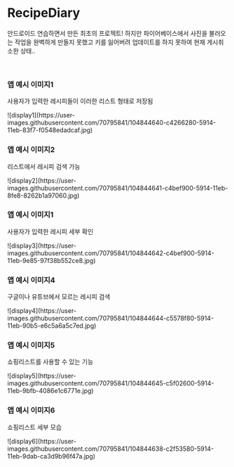 # RecipeDiary

<p>안드로이드 연습하면서 만든 최초의 프로젝트! 하지만 파이어베이스에서 사진을 불러오는 작업을 완벽하게 만들지 못했고 키를 잃어버려 업데이트를 하지 못하여 현재 게시취소한 상태..</p>
<br>
<h3>앱 예시 이미지1</h3>
<p>사용자가 입력한 레시피들이 이러한 리스트 형태로 저장됨</p>
![display1](https://user-images.githubusercontent.com/70795841/104844640-c4266280-5914-11eb-83f7-f0548edadcaf.jpg)

<h3>앱 예시 이미지2</h3>
<p>리스트에서 레시피 검색 가능</p>
![display2](https://user-images.githubusercontent.com/70795841/104844641-c4bef900-5914-11eb-8fe8-8262b1a97060.jpg)

<h3>앱 예시 이미지1</h3>
<p>사용자가 입력한 레시피 세부 확인</p>
![display3](https://user-images.githubusercontent.com/70795841/104844642-c4bef900-5914-11eb-9e85-97f38b552ce8.jpg)

<h3>앱 예시 이미지4</h3>
<p>구글이나 유튜브에서 모르는 레시피 검색</p>
![display4](https://user-images.githubusercontent.com/70795841/104844644-c5578f80-5914-11eb-90b5-e6c5a6a5c7ed.jpg)

<h3>앱 예시 이미지5</h3>
<p>쇼핑리스트를 사용할 수 있는 기능</p>
![display5](https://user-images.githubusercontent.com/70795841/104844645-c5f02600-5914-11eb-9bfb-4086e1c6771e.jpg)

<h3>앱 예시 이미지6</h3>
<p>쇼핑리스트 세부 모습</p>
![display6](https://user-images.githubusercontent.com/70795841/104844638-c2f53580-5914-11eb-9dab-ca3d9b96f47a.jpg)

